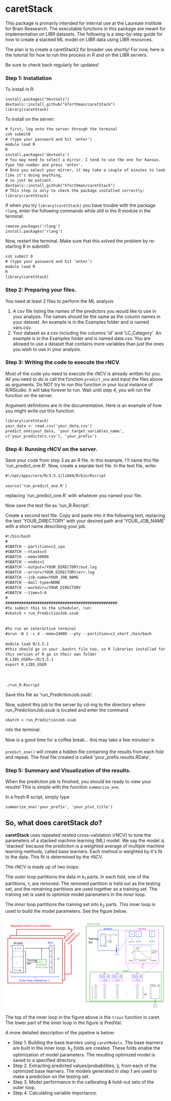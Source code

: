 # caretStack
This package is primarily intended for internal use at the Laureate Institute for Brain Reasearch. The executable functions in this package are meant for implementation on LIBR datasets. The following is a step-by-step guide for how to create a stacked ML model on LIBR data using LIBR resources.

The plan is to create a caretStack2 for broader use shortly! For now, here is the tutorial for how to run this process in R and on the LIBR servers.

Be sure to check back regularly for updates!

### Step 1: Installation
To install in R:

```
install.packages("devtools")
devtools::install_github("kforthman/caretStack")
library(caretStack)
```

To install on the server:

```
# first, log onto the server through the terminal
ssh submit0
# (type your password and hit 'enter')
module load R
R
install.packages('devtools')
# You may need to select a mirror. I tend to use the one for Kansas. Type the number and press 'enter'.
# Once you select your mirror, it may take a couple of minutes to look like it's doing anything,
# so just be patient.
devtools::install_github("kforthman/caretStack")
# This step is only to check the package installed correctly:
library(caretStack)
```

If when you try `library(caretStack)` you have trouble with the package `rlang`, 
enter the following commands while still in the R module in the terminal:
```
remove.packages('rlang')
install.packages('rlang')
```
Now, restart the terminal.
Make sure that this solved the problem by re-starting R in submit0:
```
ssh submit 0
# (type your password and hit 'enter')
module load R
R
library(caretStack)
```

### Step 2: Preparing your files.
You need at least 2 files to perform the ML analysis

1. A csv file listing the names of the predictors you would like to use in your analysis. The names should be the same as the column names in your dataset. An example is in the Examples folder and is named vars.csv.
2. Your dataset as a csv including the columns 'id' and 'LC_Category'. An example is in the Examples folder and is named data.csv. You are allowed to use a dataset that contains more variables than just the ones you wish to use in your analysis.

### Step 3: Writing the code to execute the rNCV.
Most of the code you need to execute the rNCV is already written for you. All you need to do is call the function `predict_one` and input the files above as arguments. Do NOT try to run this function in your local instance of R/RStudio. It will take forever to run. Wait until step 4, you will run the function on the server. 

Argument definitions are in the documentation. Here is an example of how you might write out this function:

```
library(caretStack)
your_data <- read.csv('your_data.csv')
predict_one(your_data, 'your_target_variables_name', c('your_predictors.csv'), 'your_prefix')
```

### Step 4: Running rNCV on the server.
Save your code from step 3 as an R file. In this example, I'll name this file 'run_predict_one.R'. Now, create a seprate text file. In the text file, write:

```
#!/opt/apps/core/R/3.5.1/lib64/R/bin/Rscript

source('run_predict_one.R')
```

replacing 'run_predict_one.R' with whatever you named your file.

Now save the text file as 'run_R.Rscript'.

Create a second text file. Copy and paste into it the following text, replacing the text 'YOUR_DIRECTORY' with your desired path and 'YOUR_JOB_NAME' with a short name describing your job.

```
#!/bin/bash
#
#SBATCH --partition=c2_cpu
#SBATCH --ntasks=5
#SBATCH --mem=30000
#SBATCH --nodes=1
#SBATCH --output=/YOUR_DIRECTORY/out.log
#SBATCH --error=/YOUR_DIRECTORY/err.log
#SBATCH --job-name=YOUR_JOB_NAME
#SBATCH --mail-type=NONE
#SBATCH --workdir=/YOUR_DIRECTORY
#SBATCH --time=3-0
#
#################################################
#to submit this to the scheduler, run:
#sbatch < run_PredictionJob.ssub


#to run an interactive terminal
#srun -N 1 -c 4 --mem=24000 --pty --partition=c2_short /bin/bash

module load R/3.5.1
#this should go in your .bashrc file too, so R libraries installed for this version of R go in their own folder
R_LIBS_USER=~/R/3.5.1
export R_LIBS_USER



./run_R.Rscript 
```

Save this file as 'run_PredictionJob.ssub'.

Now, submit this job to the server by cd-ing to the directory where run_PredictionJob.ssub is located and enter the command

```
sbatch < run_PredictionJob.ssub
```

into the terminal.

Now is a good time for a coffee break... this may take a few minutes! ☕️

`predict_one()` will create a hidden file containing the results from each fold and repeat. The final file created is called 'your_prefix.results.RData'.


### Step 5: Summary and Visualization of the results.
When the prediction job is finished, you should be ready to view your results! This is simple with the function `summarize_one`.

In a fresh R script, simply type

```
summarize_one('your_prefix', 'your_plot_title')
```

## So, what does caretStack *do*?
**caretStack** uses repeated nested cross-validation (rNCV) to tune the parameters of a stacked machine learning (ML) model. We say the model is 'stacked' because the prediction is a weighted average of multiple machine learning methods, called base learners. Each method is weighted by it's fit to the data. This fit is determined by the rNCV.

The rNCV is made up of two loops: 

The *outer* loop partitions the data in k<sub>1</sub> parts. In each fold, one of the partitions, τ, are removed. The removed partition is held out as the testing set, and the remaining partitions are used together as a training set. The training set is used to optimize model parameters in the *inner* loop. 

The *inner* loop partitions the training set into k<sub>2</sub> parts. This inner loop is used to build the model parameters. See the figure below.

![RNCV Flowchart](/Images/RNCVflowchart.png)

The top of the inner loop in the figure above is the `train` function in caret. The lower part of the inner loop in the figure is PredVal.

A more detailed description of the pipeline is below:
* Step 1. Building the base learners using `caretModels`. The base learners are built in the inner loop. k<sub>2</sub> folds are created. These folds enable the optimization of model parameters. The resulting optimized model is saved to a specified directory.
* Step 2. Extracting predicted values/probabilities, ŷ, from each of the optimized base learners. The models generated in step 1 are used to make a prediction on the testing set.
* Step 3. Model performance in the calibrating & hold-out sets of the outer loop.
* Step 4. Calculating variable importance.
